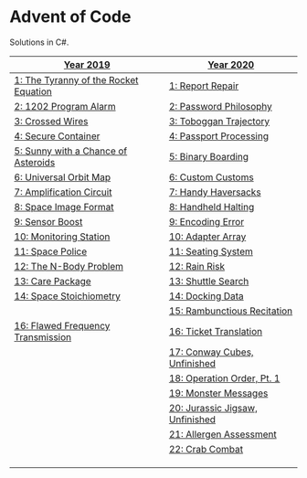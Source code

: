 # Advent of Code
Solutions in C#.

| [Year 2019](https://github.com/sindrekjr/AdventOfCode/blob/master/AdventOfCode/Solutions/Year2019) | [Year 2020](https://github.com/sindrekjr/AdventOfCode/blob/master/AdventOfCode/Solutions/Year2020) |
|-|-|
| [1: The Tyranny of the Rocket Equation](https://github.com/sindrekjr/AdventOfCode/blob/master/AdventOfCode/Solutions/Year2019/Day01/Solution.cs) | [1: Report Repair](https://github.com/sindrekjr/AdventOfCode/blob/master/AdventOfCode/Solutions/Year2020/Day01/Solution.cs) |
| [2: 1202 Program Alarm](https://github.com/sindrekjr/AdventOfCode/blob/master/AdventOfCode/Solutions/Year2019/Day02/Solution.cs) | [2: Password Philosophy](https://github.com/sindrekjr/AdventOfCode/blob/master/AdventOfCode/Solutions/Year2020/Day02/Solution.cs) |
| [3: Crossed Wires](https://github.com/sindrekjr/AdventOfCode/blob/master/AdventOfCode/Solutions/Year2019/Day03/Solution.cs) | [3: Toboggan Trajectory](https://github.com/sindrekjr/AdventOfCode/blob/master/AdventOfCode/Solutions/Year2020/Day03/Solution.cs) |
| [4: Secure Container](https://github.com/sindrekjr/AdventOfCode/blob/master/AdventOfCode/Solutions/Year2019/Day04/Solution.cs) | [4: Passport Processing](https://github.com/sindrekjr/AdventOfCode/blob/master/AdventOfCode/Solutions/Year2020/Day04/Solution.cs) |
| [5: Sunny with a Chance of Asteroids](https://github.com/sindrekjr/AdventOfCode/blob/master/AdventOfCode/Solutions/Year2019/Day05/Solution.cs) | [5: Binary Boarding](https://github.com/sindrekjr/AdventOfCode/blob/master/AdventOfCode/Solutions/Year2020/Day05/Solution.cs) |
| [6: Universal Orbit Map](https://github.com/sindrekjr/AdventOfCode/blob/master/AdventOfCode/Solutions/Year2019/Day06/Solution.cs) | [6: Custom Customs](https://github.com/sindrekjr/AdventOfCode/blob/master/AdventOfCode/Solutions/Year2020/Day06/Solution.cs) |
| [7: Amplification Circuit](https://github.com/sindrekjr/AdventOfCode/blob/master/AdventOfCode/Solutions/Year2019/Day07/Solution.cs) | [7: Handy Haversacks](https://github.com/sindrekjr/AdventOfCode/blob/master/AdventOfCode/Solutions/Year2020/Day07/Solution.cs) |
| [8: Space Image Format](https://github.com/sindrekjr/AdventOfCode/blob/master/AdventOfCode/Solutions/Year2019/Day08/Solution.cs) | [8: Handheld Halting](https://github.com/sindrekjr/AdventOfCode/blob/master/AdventOfCode/Solutions/Year2020/Day08/Solution.cs) |
| [9: Sensor Boost](https://github.com/sindrekjr/AdventOfCode/blob/master/AdventOfCode/Solutions/Year2019/Day09/Solution.cs) | [9: Encoding Error](https://github.com/sindrekjr/AdventOfCode/blob/master/AdventOfCode/Solutions/Year2020/Day09/Solution.cs) |
| [10: Monitoring Station](https://github.com/sindrekjr/AdventOfCode/blob/master/AdventOfCode/Solutions/Year2019/Day10/Solution.cs) | [10: Adapter Array](https://github.com/sindrekjr/AdventOfCode/blob/master/AdventOfCode/Solutions/Year2020/Day10/Solution.cs) |
| [11: Space Police](https://github.com/sindrekjr/AdventOfCode/blob/master/AdventOfCode/Solutions/Year2019/Day11/Solution.cs) | [11: Seating System](https://github.com/sindrekjr/AdventOfCode/blob/master/AdventOfCode/Solutions/Year2020/Day11/Solution.cs) |
| [12: The N-Body Problem](https://github.com/sindrekjr/AdventOfCode/blob/master/AdventOfCode/Solutions/Year2019/Day12/Solution.cs) | [12: Rain Risk](https://github.com/sindrekjr/AdventOfCode/blob/master/AdventOfCode/Solutions/Year2020/Day12/Solution.cs) |
| [13: Care Package](https://github.com/sindrekjr/AdventOfCode/blob/master/AdventOfCode/Solutions/Year2019/Day13/Solution.cs) | [13: Shuttle Search](https://github.com/sindrekjr/AdventOfCode/blob/master/AdventOfCode/Solutions/Year2020/Day13/Solution.cs) |
| [14: Space Stoichiometry](https://github.com/sindrekjr/AdventOfCode/blob/master/AdventOfCode/Solutions/Year2019/Day14/Solution.cs) | [14: Docking Data](https://github.com/sindrekjr/AdventOfCode/blob/master/AdventOfCode/Solutions/Year2020/Day14/Solution.cs) |
| | [15: Rambunctious Recitation](https://github.com/sindrekjr/AdventOfCode/blob/master/AdventOfCode/Solutions/Year2020/Day15/Solution.cs) |
| [16: Flawed Frequency Transmission](https://github.com/sindrekjr/AdventOfCode/blob/master/AdventOfCode/Solutions/Year2019/Day16/Solution.cs) | [16: Ticket Translation](https://github.com/sindrekjr/AdventOfCode/blob/master/AdventOfCode/Solutions/Year2020/Day16/Solution.cs) |
| | [17: Conway Cubes, Unfinished](https://github.com/sindrekjr/AdventOfCode/blob/master/AdventOfCode/Solutions/Year2020/Day17/Solution.cs) |
| | [18: Operation Order, Pt. 1](https://github.com/sindrekjr/AdventOfCode/blob/master/AdventOfCode/Solutions/Year2020/Day18/Solution.cs) |
| | [19: Monster Messages](https://github.com/sindrekjr/AdventOfCode/blob/master/AdventOfCode/Solutions/Year2020/Day19/Solution.cs) |
| | [20: Jurassic Jigsaw, Unfinished](https://github.com/sindrekjr/AdventOfCode/blob/master/AdventOfCode/Solutions/Year2020/Day20/Solution.cs) |
| | [21: Allergen Assessment](https://github.com/sindrekjr/AdventOfCode/blob/master/AdventOfCode/Solutions/Year2020/Day21/Solution.cs) |
| | [22: Crab Combat](https://github.com/sindrekjr/AdventOfCode/blob/master/AdventOfCode/Solutions/Year2020/Day22/Solution.cs) |
| | |
| | |
| | |
